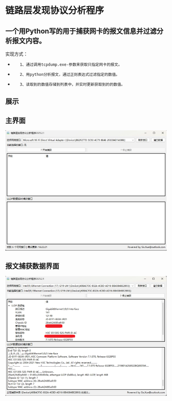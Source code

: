 #                   链路层发现协议分析程序
## 一个用Python写的用于捕获网卡的报文信息并过滤分析报文内容。
  实现方式：
  
*        1、通过调用tcpdump.exe-参数来获取只指定网卡的报文。

*        2、用python分析报文，通过正则表达式过滤指定的数值。
        
*        3、读取到的数值存储到列表中，并实时更新获取到的的数值。
        
##  展示

##                        主界面
![image](https://github.com/SixXue/LLDP_Tools/blob/main/images/MainWindow.png)
          
          
##                  报文捕获数据界面

![Image text](https://github.com/SixXue/LLDP_Tools/blob/main/images/Capture%20Window.png)

          

